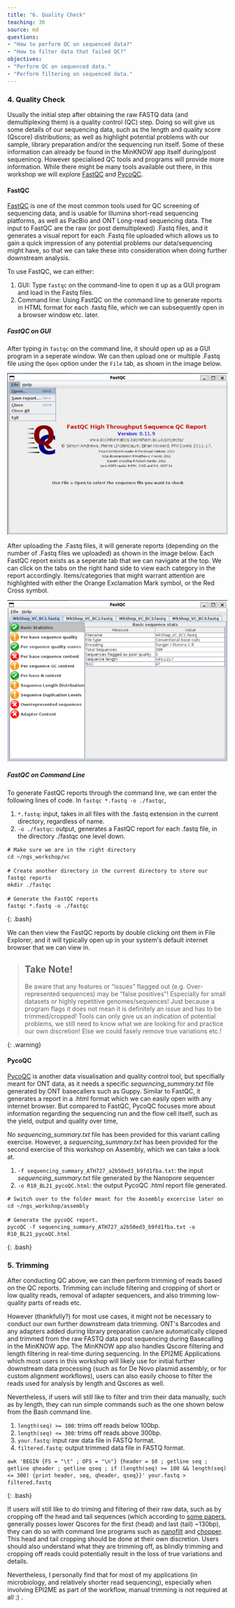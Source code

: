 ```yaml
---
title: "6. Quality Check"
teaching: 30
source: md
questions:
- "How to perform QC on sequenced data?"
- "How to filter data that failed QC?"
objectives:
- "Perform QC on sequenced data."
- "Perform filtering on sequenced data."
---
```


### 4. Quality Check

Usually the initial step after obtaining the raw FASTQ data (and demultiplexing them) is a quality control (QC) step. Doing so will give us some details of our sequencing data, such as the length and quality score (Qscore) distributions; as well as highlight potential problems with our sample, library preparation and/or the sequencing run itself. Some of these information can already be found in the MinKNOW app itself during/post sequenincg. However specialised QC tools and programs will provide more information. While there might be many tools available out there, in this workshop we will explore [FastQC] and [PycoQC].

#### FastQC

[FastQC] is one of the most common tools used for QC screening of sequencing data, and is usable for Illumina short-read sequencing platforms, as well as PacBio and ONT Long-read sequencing data. The input to FastQC are the raw (or post demultiplexed) .Fastq files, and it generates a visual report for each .Fastq file uploaded which allows us to gain a quick impression of any potential problems our data/sequencing might have, so that we can take these into consideration when doing further downstream analysis.

To use FastQC, we can either:
1. GUI: Type `fastqc` on the command-line to open it up as a GUI program and load in the Fastq files.
2. Command line: Using FastQC on the command line to generate reports in HTML format for each .fastq file, which we can subsequently open in a browser window etc. later.

##### FastQC on GUI

After typing in `fastqc` on the command line, it should open up as a GUI program in a seperate window. We can then upload one or multiple .Fastq file using the `Open` option under the `File` tab, as shown in the image below.

![FastQC GUI Homepage](../fig/QC/fastqc_gui_1.png)

After uploading the .Fastq files, it will generate reports (depending on the number of .Fastq files we uploaded) as shown in the image below. Each FastQC report exists as a seperate tab that we can navigate at the top. We can click on the tabs on the right hand side to view each category in the report accordingly. Items/categories that might warrant attention are highlighted with either the Orange Exclamation Mark symbol, or the Red Cross symbol. 

![FastQC GUI Reports](../fig/QC/fastqc_gui_2.png)

##### FastQC on Command Line

To generate FastQC reports through the command line, we can enter the following lines of code. In `fastqc *.fastq -o ./fastqc`,
1. `*.fastq`: input, takes in all files with the .fastq extension in the current directory, regardless of name.
2. `-o ./fastqc`: output, generates a FastQC report for each .fastq file, in the directory ./fastqc one level down.

~~~
# Make sure we are in the right directory
cd ~/ngs_workshop/vc

# Create another directory in the current directory to store our fastqc reports
mkdir ./fastqc

# Generate the FastQC reports
fastqc *.fastq -o ./fastqc
~~~
{: .bash}

We can then view the FastQC reports by double clicking ont them in File Explorer, and it will typically open up in your system's default internet browser that we can view in.

> ## Take Note!
>
> Be aware that any features or “issues” flagged out (e.g. Over-represented sequences) may be “false positives”! Especially for small datasets or highly repetitive genomes/sequences! Just because a program flags it does not mean it is definitely an issue and has to be trimmed/cropped! Tools can only give us an indication of potential problems, we still need to know what we are looking for and practice our own discretion! Else we could fasely remove true variations etc.!
>
{: .warning}


#### PycoQC

[PycoQC] is another data visualisation and quality control tool, but specifially meant for ONT data, as it needs a specific *sequencing_summary.txt* file generated by ONT basecallers such as Guppy. Similar to FastQC, it generates a report in a .html format which we can easily open with any internet browser. But compared to FastQC, PycoQC focuses more about information regarding the sequencing run and the flow cell itself, such as the yield, output and quality over time, 

No *sequencing_summary.txt* file has been provided for this variant calling exercise. However, a *sequencing_summary.txt* has been provided for the second exercise of this workshop on Assembly, which we can take a look at.

1. `-f sequencing_summary_ATH727_a2b50ed3_b9fd1fba.txt`: the input *sequencing_summary.txt* file generated by the Nanopore sequencer
2. `-o R10_BL21_pycoQC.html`: the output PycoQC .html report file generated.

~~~
# Switch over to the folder meant for the Assembly excercise later on
cd ~/ngs_workshop/assembly

# Generate the pycoQC report.
pycoQC -f sequencing_summary_ATH727_a2b50ed3_b9fd1fba.txt -o R10_BL21_pycoQC.html
~~~
{: .bash}

### 5. Trimming

After conducting QC above, we can then perform trimming of reads based on the QC reports. Trimming can include filtering and cropping of short or low quality reads, removal of adapter sequencers, and also trimming low-quality parts of reads etc.

However (thankfully?) for most use cases, it might not be necessary to conduct our own further downstream data trimming. ONT's Barcodes and any adapters added during library preparation can/are automatically clipped and trimmed from the raw FASTQ data post sequencing during Basecalling in the MinKNOW app. The MinKNOW app also handles Qscore filtering and length filtering in real-time during sequencing. In the EPI2ME Applications which most users in this workshop will likely use for initial further downstream data processing (such as for De Novo plasmid assembly, or for custom alignment workflows), users can also easily choose to filter the reads used for analysis by length and Qscores as well.

Nevertheless, if users will still like to filter and trim their data manually, such as by length, they can run simple commands such as the one shown below from the Bash command line. 
1. `length(seq) >= 100`: trims off reads below 100bp.
2. `length(seq) <= 300`: trims off reads above 300bp.
3. `your.fastq`: input raw data file in FASTQ format.
4. `filtered.fastq`: output trimmed data file in FASTQ format.

~~~
awk 'BEGIN {FS = "\t" ; OFS = "\n"} {header = $0 ; getline seq ; getline qheader ; getline qseq ; if (length(seq) >= 100 && length(seq) <= 300) {print header, seq, qheader, qseq}}' your.fastq > filtered.fastq
~~~
{: .bash}

If users will still like to do triming and filtering of their raw data, such as by cropping off the head and tail sequences (which according to [some papers], generally posses lower Qscores for the first (head) and last (tail) ~130bp), they can do so with command line programs such as [nanofilt] and [chopper]. This head and tail cropping should be done at their own discretion. Users should also understand what they are trimming off, as blindly trimming and cropping off reads could potentially result in the loss of true variations and details.

Nevertheless, I personally find that for most of my applications (in microbiology, and relatively shorter read sequencing), especially when involving EPI2ME as part of the workflow, manual trimming is not required at all :) .


[FastQC]: https://www.bioinformatics.babraham.ac.uk/projects/fastqc/
[PycoQC]: https://a-slide.github.io/pycoQC/
[some papers]: https://journals.plos.org/plosone/article?id=10.1371/journal.pone.0257521
[nanofilt]: https://github.com/wdecoster/nanofilt
[chopper]: https://github.com/wdecoster/chopper
